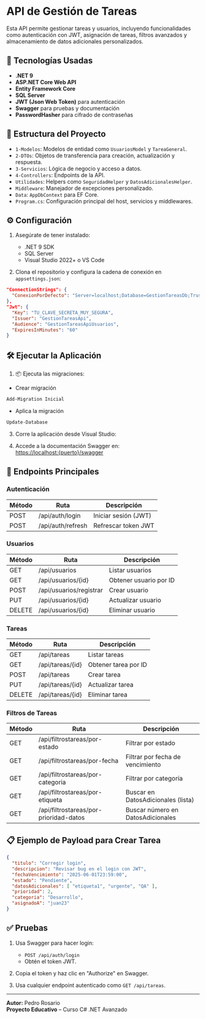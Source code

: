# API de Gestión de Tareas

Esta API permite gestionar tareas y usuarios, incluyendo funcionalidades como autenticación con JWT, asignación de tareas, filtros avanzados y almacenamiento de datos adicionales personalizados.

## 🚀 Tecnologías Usadas

- **.NET 9**
- **ASP.NET Core Web API**
- **Entity Framework Core**
- **SQL Server**
- **JWT (Json Web Token)** para autenticación
- **Swagger** para pruebas y documentación
- **PasswordHasher** para cifrado de contraseñas

## 📂 Estructura del Proyecto

- `1-Modelos`: Modelos de entidad como `UsuariosModel` y `TareaGeneral`.
- `2-DTOs`: Objetos de transferencia para creación, actualización y respuesta.
- `3-Servicios`: Lógica de negocio y acceso a datos.
- `4-Controllers`: Endpoints de la API.
- `Utilidades`: Helpers como `SeguridadHelper` y `DatosAdicionalesHelper`.
- `Middleware`: Manejador de excepciones personalizado.
- `Data`: `AppDbContext` para EF Core.
- `Program.cs`: Configuración principal del host, servicios y middlewares.

## ⚙️ Configuración

1. Asegúrate de tener instalado:
   - .NET 9 SDK
   - SQL Server
   - Visual Studio 2022+ o VS Code

2. Clona el repositorio y configura la cadena de conexión en `appsettings.json`:

```json
"ConnectionStrings": {
  "ConexionPorDefecto": "Server=localhost;Database=GestionTareasDb;Trusted_Connection=True;TrustServerCertificate=True;"
},
"Jwt": {
  "Key": "TU_CLAVE_SECRETA_MUY_SEGURA",
  "Issuer": "GestionTareasApi",
  "Audience": "GestionTareasApiUsuarios",
  "ExpiresInMinutes": "60"
}
```

## 🛠️ Ejecutar la Aplicación

1. 📦 Ejecuta las migraciones:

- Crear migración
```bash
Add-Migration Inicial
 ```
- Aplica la migración
```bash
Update-Database
```
3. Corre la aplicación desde Visual Studio:


4. Accede a la documentación Swagger en:  
   [https://localhost:{puerto}/swagger](https://localhost:{puerto}/swagger)

## 🔐 Endpoints Principales

### Autenticación

| Método | Ruta                  | Descripción             |
|--------|-----------------------|-------------------------|
| POST   | /api/auth/login       | Iniciar sesión (JWT)    |
| POST   | /api/auth/refresh     | Refrescar token JWT     |

### Usuarios

| Método | Ruta                     | Descripción                  |
|--------|--------------------------|------------------------------|
| GET    | /api/usuarios            | Listar usuarios              |
| GET    | /api/usuarios/{id}       | Obtener usuario por ID       |
| POST   | /api/usuarios/registrar  | Crear usuario                |
| PUT    | /api/usuarios/{id}       | Actualizar usuario           |
| DELETE | /api/usuarios/{id}       | Eliminar usuario             |

### Tareas

| Método | Ruta                     | Descripción                     |
|--------|--------------------------|---------------------------------|
| GET    | /api/tareas              | Listar tareas                   |
| GET    | /api/tareas/{id}         | Obtener tarea por ID            |
| POST   | /api/tareas              | Crear tarea                     |
| PUT    | /api/tareas/{id}         | Actualizar tarea                |
| DELETE | /api/tareas/{id}         | Eliminar tarea                  |

### Filtros de Tareas

| Método | Ruta                                | Descripción                        |
|--------|-------------------------------------|------------------------------------|
| GET    | /api/filtrostareas/por-estado       | Filtrar por estado                 |
| GET    | /api/filtrostareas/por-fecha        | Filtrar por fecha de vencimiento  |
| GET    | /api/filtrostareas/por-categoria    | Filtrar por categoría              |
| GET    | /api/filtrostareas/por-etiqueta     | Buscar en DatosAdicionales (lista)|
| GET    | /api/filtrostareas/por-prioridad-datos | Buscar número en DatosAdicionales|

## 📋 Ejemplo de Payload para Crear Tarea

```json
{
  "titulo": "Corregir login",
  "descripcion": "Revisar bug en el login con JWT",
  "fechaVencimiento": "2025-06-01T23:59:00",
  "estado": "Pendiente",
  "datosAdicionales": [ "etiqueta1", "urgente", "QA" ],
  "prioridad": 2,
  "categoria": "Desarrollo",
  "asignadoA": "juan23"
}
```

## ✅ Pruebas

1. Usa Swagger para hacer login:
   - `POST /api/auth/login`
   - Obtén el token JWT.

2. Copia el token y haz clic en "Authorize" en Swagger.
3. Usa cualquier endpoint autenticado como `GET /api/tareas`.

---

**Autor:** Pedro Rosario  
**Proyecto Educativo** – Curso C# .NET Avanzado
